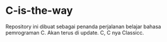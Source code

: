 # C-is-the-way
Repository ini dibuat sebagai penanda perjalanan belajar bahasa pemrograman C. Akan terus di update. C, C nya Classicc.
